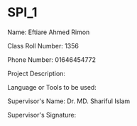 # SPl_1
Name: Eftiare Ahmed Rimon

Class Roll Number: 1356

Phone Number: 01646454772

Project Description:

Language or Tools to be used:

Supervisor's Name: Dr. MD. Shariful Islam

Supervisor's Signature:
